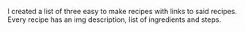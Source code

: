 I created a list of three easy to make recipes with links to said recipes. Every recipe has an img description, list of ingredients and steps.
